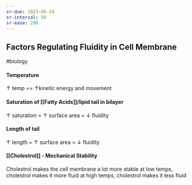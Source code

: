 ```yaml
---
sr-due: 2023-06-24
sr-interval: 50
sr-ease: 298
---
```

## Factors Regulating Fluidity in Cell Membrane
#biology 
#### Temperature
↑ temp == ↑kinetic energy and movement
#### Saturation of [[Fatty Acids]]/lipid tail in bilayer
↑ saturation = ↑ surface area = ↓ fluidity
#### Length of tail
↑ length = ↑ surface area = ↓ fluidity
#### [[Cholestrol]] - Mechanical Stability
Cholestrol makes the cell membrane a lot more stable
at low temps, cholestrol makes it more fluid
at high temps, cholestrol makes it less fluid